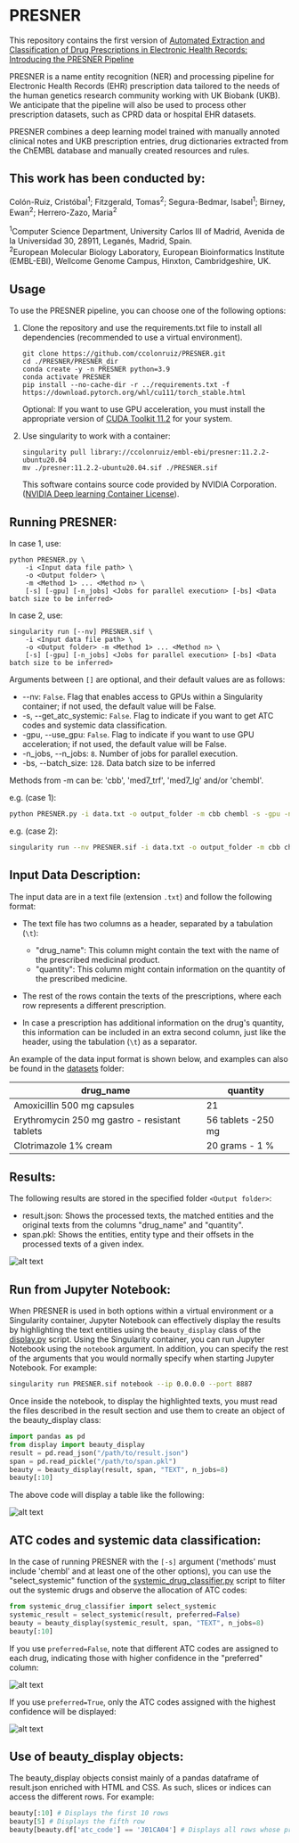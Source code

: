 # PRESNER

This repository contains the first version of [Automated Extraction and Classification of Drug Prescriptions in Electronic Health Records: Introducing the PRESNER Pipeline](https://doi.org/10.1101/2023.10.04.23296481)

PRESNER is a name entity recognition (NER) and processing pipeline for Electronic Health Records (EHR) prescription data tailored to the needs of the human genetics research community working with UK Biobank (UKB). 
We anticipate that the pipeline will also be used to process other prescription datasets, such as CPRD data or hospital EHR datasets.

PRESNER combines a deep learning model trained with manually annoted clinical notes and UKB prescription entries, drug dictionaries extracted from the ChEMBL database and manually created resources and rules.

## This work has been conducted by:

Colón-Ruiz, Cristóbal<sup>1</sup>; 
Fitzgerald, Tomas<sup>2</sup>; 
Segura-Bedmar, Isabel<sup>1</sup>; 
Birney, Ewan<sup>2</sup>;
Herrero-Zazo, Maria<sup>2</sup>

<sup>1</sup>Computer Science Department, University Carlos III of Madrid, Avenida de la Universidad 30, 28911, Leganés, Madrid, Spain. \
<sup>2</sup>European Molecular Biology Laboratory, European Bioinformatics Institute (EMBL-EBI), Wellcome Genome Campus, Hinxton, Cambridgeshire, UK.

## Usage

To use the PRESNER pipeline, you can choose one of the following options:

1) Clone the repository and use the requirements.txt file to install all dependencies (recommended to use a virtual environment).
   
   ```
   git clone https://github.com/ccolonruiz/PRESNER.git
   cd ./PRESNER/PRESNER_dir
   conda create -y -n PRESNER python=3.9
   conda activate PRESNER
   pip install --no-cache-dir -r ../requirements.txt -f https://download.pytorch.org/whl/cu111/torch_stable.html
   ```
   Optional: If you want to use GPU acceleration, you must install the appropriate version of [CUDA Toolkit 11.2](https://developer.nvidia.com/cuda-11.2.0-download-archive) for your system.
   
2) Use singularity to work with a container:

   ```
   singularity pull library://ccolonruiz/embl-ebi/presner:11.2.2-ubuntu20.04
   mv ./presner:11.2.2-ubuntu20.04.sif ./PRESNER.sif
   ```
   This software contains source code provided by NVIDIA Corporation. ([NVIDIA Deep learning Container License](https://developer.download.nvidia.com/licenses/NVIDIA_Deep_Learning_Container_License.pdf?t=eyJscyI6ImdzZW8iLCJsc2QiOiJodHRwczovL3d3dy5nb29nbGUuY29tLyJ9)).

## Running PRESNER:
In case 1, use:

```
python PRESNER.py \
	-i <Input data file path> \
	-o <Output folder> \
	-m <Method 1> ... <Method n> \
	[-s] [-gpu] [-n_jobs] <Jobs for parallel execution> [-bs] <Data batch size to be inferred>
```

In case 2, use:

```
singularity run [--nv] PRESNER.sif \
	-i <Input data file path> \
	-o <Output folder> -m <Method 1> ... <Method n> \
	[-s] [-gpu] [-n_jobs] <Jobs for parallel execution> [-bs] <Data batch size to be inferred>
```

Arguments between `[]` are optional, and their default values are as follows:

- --nv: `False`. Flag that enables access to GPUs within a Singularity container; if not used, the default value will be False.
- -s, --get_atc_systemic: `False`. Flag to indicate if you want to get ATC codes and systemic data classification.
- -gpu, --use_gpu: `False`. Flag to indicate if you want to use GPU acceleration; if not used, the default value will be False.
- -n_jobs, --n_jobs: `8`. Number of jobs for parallel execution.
- -bs, --batch_size: `128`. Data batch size to be inferred

Methods from -m can be: 'cbb', 'med7_trf', 'med7_lg' and/or 'chembl'.

e.g. (case 1): 
```bash
python PRESNER.py -i data.txt -o output_folder -m cbb chembl -s -gpu -n_jobs 4 -bs 32
```

e.g. (case 2): 
```bash
singularity run --nv PRESNER.sif -i data.txt -o output_folder -m cbb chembl -s -gpu -n_jobs 4 -bs 32
```

## Input Data Description:

The input data are in a text file (extension `.txt`) and follow the following format:

- The text file has two columns as a header, separated by a tabulation (`\t`):
	- "drug_name": This column might contain the text with the name of the prescribed medicinal product.
	- "quantity": This column might contain information on the quantity of the prescribed medicine.

- The rest of the rows contain the texts of the prescriptions, where each row represents a different prescription.
- In case a prescription has additional information on the drug's quantity, this information can be included in an extra second column, just like the header, using the tabulation (`\t`) as a separator.

An example of the data input format is shown below, and examples can also be found in the [datasets](https://github.com/ccolonruiz/PRESNER/tree/main/datasets) folder:

|drug_name|quantity|
|-----------|-----------|
|Amoxicillin 500 mg capsules|21|
|Erythromycin 250 mg gastro - resistant tablets|56 tablets -250 mg|
|Clotrimazole 1% cream|20 grams - 1 %|

## Results:

The following results are stored in the specified folder `<Output folder>`:

- result.json: Shows the processed texts, the matched entities and the original texts from the columns "drug_name" and "quantity".
- span.pkl: Shows the entities, entity type and their offsets in the processed texts of a given index.
  
![alt text](https://github.com/ccolonruiz/PRESNER/blob/main/images/df_ns_no_beauty.png?raw=true)

## Run from Jupyter Notebook:

When PRESNER is used in both options within a virtual environment or a Singularity container, Jupyter Notebook can effectively display the results by highlighting the text entities using the `beauty_display` class of the [display.py](https://github.com/ccolonruiz/PRESNER/blob/main/PRESNER_dir/Utils/display.py) script. Using the Singularity container, you can run Jupyter Notebook using the `notebook` argument. In addition, you can specify the rest of the arguments that you would normally specify when starting Jupyter Notebook. For example:

```bash
singularity run PRESNER.sif notebook --ip 0.0.0.0 --port 8887
```
Once inside the notebook, to display the highlighted texts, you must read the files described in the result section and use them to create an object of the beauty_display class:

```python
import pandas as pd
from display import beauty_display
result = pd.read_json("/path/to/result.json")
span = pd.read_pickle("/path/to/span.pkl")
beauty = beauty_display(result, span, "TEXT", n_jobs=8)
beauty[:10]
```
The above code will display a table like the following:

![alt text](https://github.com/ccolonruiz/PRESNER/blob/main/images/df_ns.png?raw=true)

## ATC codes and systemic data classification:

In the case of running PRESNER with the `[-s]` argument ('methods' must include 'chembl' and at least one of the other options), you can use the "select_systemic" function of the [systemic_drug_classifier.py](https://github.com/ccolonruiz/PRESNER/blob/main/PRESNER_dir/Utils/systemic_drug_classifier.py) script to filter out the systemic drugs and observe the allocation of ATC codes: 

```python
from systemic_drug_classifier import select_systemic
systemic_result = select_systemic(result, preferred=False)
beauty = beauty_display(systemic_result, span, "TEXT", n_jobs=8)
beauty[:10]
```

If you use `preferred=False`, note that different ATC codes are assigned to each drug, indicating those with higher confidence in the "preferred" column:

![alt text](https://github.com/ccolonruiz/PRESNER/blob/main/images/df_s_ssf.png?raw=true)

If you use `preferred=True`, only the ATC codes assigned with the highest confidence will be displayed:

![alt text](https://github.com/ccolonruiz/PRESNER/blob/main/images/df_s_sst.png?raw=true)

## Use of beauty_display objects:

The beauty_display objects consist mainly of a pandas dataframe of result.json enriched with HTML and CSS. As such, slices or indices can access the different rows. For example:

```python
beauty[:10] # Displays the first 10 rows
beauty[5] # Displays the fifth row
beauty[beauty.df['atc_code'] == 'J01CA04'] # Displays all rows whose prescriptions contain drugs with the ATC code J01CA04
```
